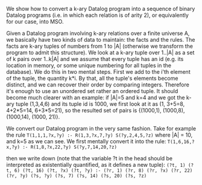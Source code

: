 We show how to convert a k-ary Datalog program into a sequence of binary Datalog
programs (i.e. in which each relation is of arity 2), or equivalently for our
case, into MSO.

Given a Datalog program involving k-ary relations over a finite universe A, we
basically have two kinds of data to maintain: the facts and the rules. The facts
are k-ary tuples of numbers from 1 to |A| (otherwise we transform the program
to admit this structure). We look at a k-ary tuple over 1..|A| as a set of
k pairs over 1..k|A| and we assume that every tuple has an id (e.g. its location
in memory, or some unique numbering for all tuples in the database). We do this
in two mental steps. First we add to the i'th element of the tuple, the quantity
k\*i. By that, all the tuple's elements become distinct, and we can recover their
order by comparing integers. Therefore it's enough to use an unordered set rather
an ordered tuple. It should become much clearer with an example: if |A|=5 and k=4
and we got the k-ary tuple (1,3,4,6) and its tuple id is 1000, we first look at
it as (1, 3+5=8, 4+2\*5=14, 6+3\*5=21), so the resulted set of pairs is
{(1000,1), (1000,8), (1000,14), (1000, 21)}.

We convert our Datalog program in the very same fashion. Take for example
the rule
	```
	T(1,1,1,?x,?y) :- R(1,3,?x,7,?y) S(?y,2,4,5,?z)
	```
where |A| = 10, and k=5 as we can see. We first mentally convert it into the
rule:
	```
	T(1,6,16,?x,?y) :- R(1,8,?x,22,?y) S(?y,7,14,20,?z)
	```

then we write down (note that the variable ?t in the head should be interpreted
as existentially quantified, as it defines a new tuple):
	```
	(?t, 1) (?t, 6) (?t, 16) (?t, ?x) (?t, ?y) :-
	(?r, 1) (?r, 8) (?r, ?x) (?r, 22) (?r, ?y)
	(?s, ?y) (?s, 7) (?s, 14) (?s, 20) (?s, ?z)
	```

